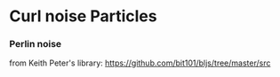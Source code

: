 # Curl noise Particles

### Perlin noise 
from Keith Peter's library:
https://github.com/bit101/bljs/tree/master/src
